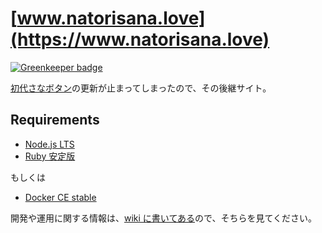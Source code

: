 # [www.natorisana.love](https://www.natorisana.love)

[![Greenkeeper badge](https://badges.greenkeeper.io/sanabutton/sanabutton.github.io.svg)](https://greenkeeper.io/)

[初代さなボタン](http://sanabutton.ojaru.jp/)の更新が止まってしまったので、その後継サイト。

## Requirements

- [Node.js LTS](https://nodejs.org/ja)
- [Ruby 安定版](https://www.ruby-lang.org/ja/)

もしくは

- [Docker CE stable](https://store.docker.com/search?q=&type=edition&offering=community)

開発や運用に関する情報は、[wiki に書いてある](https://github.com/sanabutton/sanabutton.github.io/wiki)ので、そちらを見てください。
